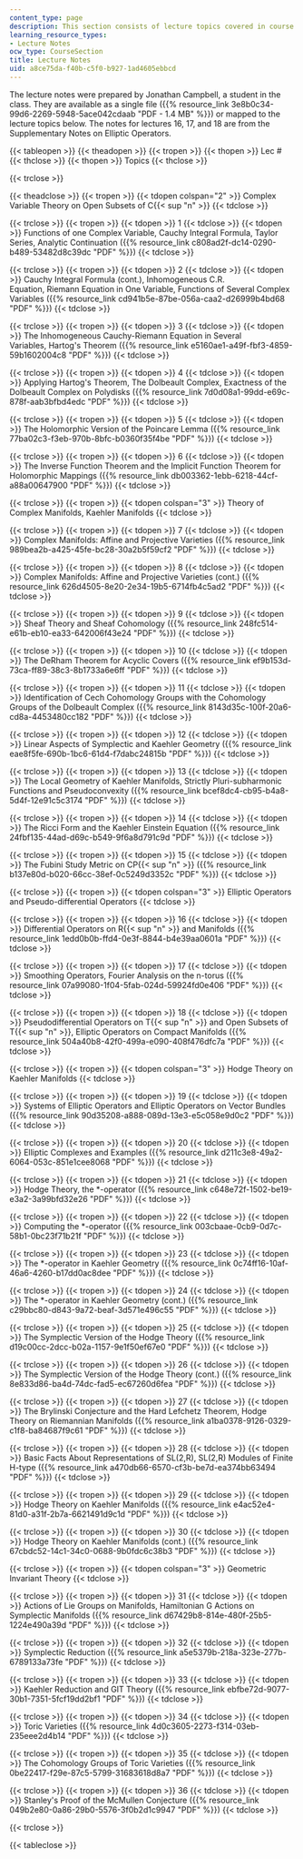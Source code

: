 ```yaml
---
content_type: page
description: This section consists of lecture topics covered in course along handouts.
learning_resource_types:
- Lecture Notes
ocw_type: CourseSection
title: Lecture Notes
uid: a8ce75da-f40b-c5f0-b927-1ad4605ebbcd
---
```


The lecture notes were prepared by Jonathan Campbell, a student in the class. They are available as a single file ({{% resource_link 3e8b0c34-99d6-2269-5948-5ace042cdaab "PDF - 1.4 MB" %}}) or mapped to the lecture topics below. The notes for lectures 16, 17, and 18 are from the Supplementary Notes on Elliptic Operators.

{{< tableopen >}}
{{< theadopen >}}
{{< tropen >}}
{{< thopen >}}
Lec #
{{< thclose >}}
{{< thopen >}}
Topics
{{< thclose >}}

{{< trclose >}}

{{< theadclose >}}
{{< tropen >}}
{{< tdopen colspan="2" >}}
Complex Variable Theory on Open Subsets of C{{< sup "n" >}}
{{< tdclose >}}

{{< trclose >}}
{{< tropen >}}
{{< tdopen >}}
1
{{< tdclose >}}
{{< tdopen >}}
Functions of one Complex Variable, Cauchy Integral Formula, Taylor Series, Analytic Continuation ({{% resource_link c808ad2f-dc14-0290-b489-53482d8c39dc "PDF" %}})
{{< tdclose >}}

{{< trclose >}}
{{< tropen >}}
{{< tdopen >}}
2
{{< tdclose >}}
{{< tdopen >}}
Cauchy Integral Formula (cont.), Inhomogeneous C.R. Equation, Riemann Equation in One Variable, Functions of Several Complex Variables ({{% resource_link cd941b5e-87be-056a-caa2-d26999b4bd68 "PDF" %}})
{{< tdclose >}}

{{< trclose >}}
{{< tropen >}}
{{< tdopen >}}
3
{{< tdclose >}}
{{< tdopen >}}
The Inhomogeneous Cauchy-Riemann Equation in Several Variables, Hartog's Theorem ({{% resource_link e5160ae1-a49f-fbf3-4859-59b1602004c8 "PDF" %}})
{{< tdclose >}}

{{< trclose >}}
{{< tropen >}}
{{< tdopen >}}
4
{{< tdclose >}}
{{< tdopen >}}
Applying Hartog's Theorem, The Dolbeault Complex, Exactness of the Dolbeault Complex on Polydisks ({{% resource_link 7d0d08a1-99dd-e69c-878f-aab3bfbd4edc "PDF" %}})
{{< tdclose >}}

{{< trclose >}}
{{< tropen >}}
{{< tdopen >}}
5
{{< tdclose >}}
{{< tdopen >}}
The Holomorphic Version of the Poincare Lemma ({{% resource_link 77ba02c3-f3eb-970b-8bfc-b0360f35f4be "PDF" %}})
{{< tdclose >}}

{{< trclose >}}
{{< tropen >}}
{{< tdopen >}}
6
{{< tdclose >}}
{{< tdopen >}}
The Inverse Function Theorem and the Implicit Function Theorem for Holomorphic Mappings ({{% resource_link db003362-1ebb-6218-44cf-a88a00647900 "PDF" %}})
{{< tdclose >}}

{{< trclose >}}
{{< tropen >}}
{{< tdopen colspan="3" >}}
Theory of Complex Manifolds, Kaehler Manifolds
{{< tdclose >}}

{{< trclose >}}
{{< tropen >}}
{{< tdopen >}}
7
{{< tdclose >}}
{{< tdopen >}}
Complex Manifolds: Affine and Projective Varieties ({{% resource_link 989bea2b-a425-45fe-bc28-30a2b5f59cf2 "PDF" %}})
{{< tdclose >}}

{{< trclose >}}
{{< tropen >}}
{{< tdopen >}}
8
{{< tdclose >}}
{{< tdopen >}}
Complex Manifolds: Affine and Projective Varieties (cont.) ({{% resource_link 626d4505-8e20-2e34-19b5-6714fb4c5ad2 "PDF" %}})
{{< tdclose >}}

{{< trclose >}}
{{< tropen >}}
{{< tdopen >}}
9
{{< tdclose >}}
{{< tdopen >}}
Sheaf Theory and Sheaf Cohomology ({{% resource_link 248fc514-e61b-eb10-ea33-642006f43e24 "PDF" %}})
{{< tdclose >}}

{{< trclose >}}
{{< tropen >}}
{{< tdopen >}}
10
{{< tdclose >}}
{{< tdopen >}}
The DeRham Theorem for Acyclic Covers ({{% resource_link ef9b153d-73ca-ff89-38c3-8b1733a6e6ff "PDF" %}})
{{< tdclose >}}

{{< trclose >}}
{{< tropen >}}
{{< tdopen >}}
11
{{< tdclose >}}
{{< tdopen >}}
Identification of Cech Cohomology Groups with the Cohomology Groups of the Dolbeault Complex ({{% resource_link 8143d35c-100f-20a6-cd8a-4453480cc182 "PDF" %}})
{{< tdclose >}}

{{< trclose >}}
{{< tropen >}}
{{< tdopen >}}
12
{{< tdclose >}}
{{< tdopen >}}
Linear Aspects of Symplectic and Kaehler Geometry ({{% resource_link eae8f5fe-690b-1bc6-61d4-f7dabc24815b "PDF" %}})
{{< tdclose >}}

{{< trclose >}}
{{< tropen >}}
{{< tdopen >}}
13
{{< tdclose >}}
{{< tdopen >}}
The Local Geometry of Kaehler Manifolds, Strictly Pluri-subharmonic Functions and Pseudoconvexity ({{% resource_link bcef8dc4-cb95-b4a8-5d4f-12e91c5c3174 "PDF" %}})
{{< tdclose >}}

{{< trclose >}}
{{< tropen >}}
{{< tdopen >}}
14
{{< tdclose >}}
{{< tdopen >}}
The Ricci Form and the Kaehler Einstein Equation ({{% resource_link 24fbf135-44ad-d69c-b549-9f6a8d791c9d "PDF" %}})
{{< tdclose >}}

{{< trclose >}}
{{< tropen >}}
{{< tdopen >}}
15
{{< tdclose >}}
{{< tdopen >}}
The Fubini Study Metric on CP{{< sup "n" >}} ({{% resource_link b137e80d-b020-66cc-38ef-0c5249d3352c "PDF" %}})
{{< tdclose >}}

{{< trclose >}}
{{< tropen >}}
{{< tdopen colspan="3" >}}
Elliptic Operators and Pseudo-differential Operators
{{< tdclose >}}

{{< trclose >}}
{{< tropen >}}
{{< tdopen >}}
16
{{< tdclose >}}
{{< tdopen >}}
Differential Operators on R{{< sup "n" >}} and Manifolds ({{% resource_link 1edd0b0b-ffd4-0e3f-8844-b4e39aa0601a "PDF" %}})
{{< tdclose >}}

{{< trclose >}}
{{< tropen >}}
{{< tdopen >}}
17
{{< tdclose >}}
{{< tdopen >}}
Smoothing Operators, Fourier Analysis on the n-torus ({{% resource_link 07a99080-1f04-5fab-024d-59924fd0e406 "PDF" %}})
{{< tdclose >}}

{{< trclose >}}
{{< tropen >}}
{{< tdopen >}}
18
{{< tdclose >}}
{{< tdopen >}}
Pseudodifferential Operators on T{{< sup "n" >}} and Open Subsets of T{{< sup "n" >}}, Elliptic Operators on Compact Manifolds ({{% resource_link 504a40b8-42f0-499a-e090-408f476dfc7a "PDF" %}})
{{< tdclose >}}

{{< trclose >}}
{{< tropen >}}
{{< tdopen colspan="3" >}}
Hodge Theory on Kaehler Manifolds
{{< tdclose >}}

{{< trclose >}}
{{< tropen >}}
{{< tdopen >}}
19
{{< tdclose >}}
{{< tdopen >}}
Systems of Elliptic Operators and Elliptic Operators on Vector Bundles ({{% resource_link 90d35208-a888-089d-13e3-e5c058e9d0c2 "PDF" %}})
{{< tdclose >}}

{{< trclose >}}
{{< tropen >}}
{{< tdopen >}}
20
{{< tdclose >}}
{{< tdopen >}}
Elliptic Complexes and Examples ({{% resource_link d211c3e8-49a2-6064-053c-851e1cee8068 "PDF" %}})
{{< tdclose >}}

{{< trclose >}}
{{< tropen >}}
{{< tdopen >}}
21
{{< tdclose >}}
{{< tdopen >}}
Hodge Theory, the \*-operator ({{% resource_link c648e72f-1502-be19-e3a2-3a99bfd32e26 "PDF" %}})
{{< tdclose >}}

{{< trclose >}}
{{< tropen >}}
{{< tdopen >}}
22
{{< tdclose >}}
{{< tdopen >}}
Computing the \*-operator ({{% resource_link 003cbaae-0cb9-0d7c-58b1-0bc23f71b21f "PDF" %}})
{{< tdclose >}}

{{< trclose >}}
{{< tropen >}}
{{< tdopen >}}
23
{{< tdclose >}}
{{< tdopen >}}
The \*-operator in Kaehler Geometry ({{% resource_link 0c74ff16-10af-46a6-4260-b17dd0ac8dee "PDF" %}})
{{< tdclose >}}

{{< trclose >}}
{{< tropen >}}
{{< tdopen >}}
24
{{< tdclose >}}
{{< tdopen >}}
The \*-operator in Kaehler Geometry (cont.) ({{% resource_link c29bbc80-d843-9a72-beaf-3d571e496c55 "PDF" %}})
{{< tdclose >}}

{{< trclose >}}
{{< tropen >}}
{{< tdopen >}}
25
{{< tdclose >}}
{{< tdopen >}}
The Symplectic Version of the Hodge Theory ({{% resource_link d19c00cc-2dcc-b02a-1157-9e1f50ef67e0 "PDF" %}})
{{< tdclose >}}

{{< trclose >}}
{{< tropen >}}
{{< tdopen >}}
26
{{< tdclose >}}
{{< tdopen >}}
The Symplectic Version of the Hodge Theory (cont.) ({{% resource_link 8e833d86-ba4d-74dc-fad5-ec67260d6fea "PDF" %}})
{{< tdclose >}}

{{< trclose >}}
{{< tropen >}}
{{< tdopen >}}
27
{{< tdclose >}}
{{< tdopen >}}
The Brylinski Conjecture and the Hard Lefchetz Theorem, Hodge Theory on Riemannian Manifolds ({{% resource_link a1ba0378-9126-0329-c1f8-ba84687f9c61 "PDF" %}})
{{< tdclose >}}

{{< trclose >}}
{{< tropen >}}
{{< tdopen >}}
28
{{< tdclose >}}
{{< tdopen >}}
Basic Facts About Representations of SL(2,R), SL(2,R) Modules of Finite H-type ({{% resource_link a470db66-6570-cf3b-be7d-ea374bb63494 "PDF" %}})
{{< tdclose >}}

{{< trclose >}}
{{< tropen >}}
{{< tdopen >}}
29
{{< tdclose >}}
{{< tdopen >}}
Hodge Theory on Kaehler Manifolds ({{% resource_link e4ac52e4-81d0-a31f-2b7a-6621491d9c1d "PDF" %}})
{{< tdclose >}}

{{< trclose >}}
{{< tropen >}}
{{< tdopen >}}
30
{{< tdclose >}}
{{< tdopen >}}
Hodge Theory on Kaehler Manifolds (cont.) ({{% resource_link 67cbdc52-14c1-34c0-0688-9b0fdc6c38b3 "PDF" %}})
{{< tdclose >}}

{{< trclose >}}
{{< tropen >}}
{{< tdopen colspan="3" >}}
Geometric Invariant Theory
{{< tdclose >}}

{{< trclose >}}
{{< tropen >}}
{{< tdopen >}}
31
{{< tdclose >}}
{{< tdopen >}}
Actions of Lie Groups on Manifolds, Hamiltonian G Actions on Symplectic Manifolds ({{% resource_link d67429b8-814e-480f-25b5-1224e490a39d "PDF" %}})
{{< tdclose >}}

{{< trclose >}}
{{< tropen >}}
{{< tdopen >}}
32
{{< tdclose >}}
{{< tdopen >}}
Symplectic Reduction ({{% resource_link a5e5379b-218a-323e-277b-6789133a73fe "PDF" %}})
{{< tdclose >}}

{{< trclose >}}
{{< tropen >}}
{{< tdopen >}}
33
{{< tdclose >}}
{{< tdopen >}}
Kaehler Reduction and GIT Theory ({{% resource_link ebfbe72d-9077-30b1-7351-5fcf19dd2bf1 "PDF" %}})
{{< tdclose >}}

{{< trclose >}}
{{< tropen >}}
{{< tdopen >}}
34
{{< tdclose >}}
{{< tdopen >}}
Toric Varieties ({{% resource_link 4d0c3605-2273-f314-03eb-235eee2d4b14 "PDF" %}})
{{< tdclose >}}

{{< trclose >}}
{{< tropen >}}
{{< tdopen >}}
35
{{< tdclose >}}
{{< tdopen >}}
The Cohomology Groups of Toric Varieties ({{% resource_link 0be22417-f29e-87c5-5799-31683618d8a7 "PDF" %}})
{{< tdclose >}}

{{< trclose >}}
{{< tropen >}}
{{< tdopen >}}
36
{{< tdclose >}}
{{< tdopen >}}
Stanley's Proof of the McMullen Conjecture ({{% resource_link 049b2e80-0a86-29b0-5576-3f0b2d1c9947 "PDF" %}})
{{< tdclose >}}

{{< trclose >}}

{{< tableclose >}}